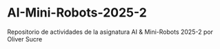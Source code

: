 # AI-Mini-Robots-2025-2
Repositorio de actividades de la asignatura AI &amp; Mini-Robots 2025-2 por Oliver Sucre
